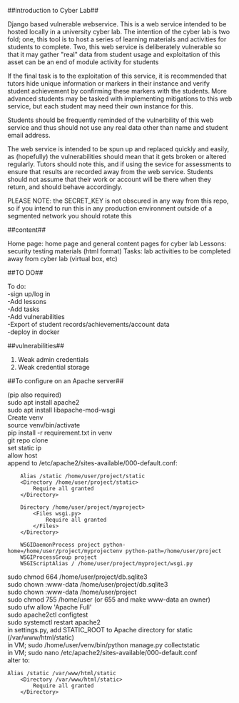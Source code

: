 ##introduction to Cyber Lab##

Django based vulnerable webservice. This is a web service intended to be hosted locally in a university cyber lab. The intention of the cyber lab is two fold; one, this tool is to host a series of learning materials and activities for students to complete. Two, this web service is deliberately vulnerable so that it may gather "real" data from student usage and exploitation of this asset can be an end of module activity for students

If the final task is to the exploitation of this service, it is recommended that tutors hide unique information or markers in their instance and verify student achievement by confirming these markers with the students. More advanced students may be tasked with implementing mitigations to this web service, but each student may need their own instance for this. 

Students should be frequently reminded of the vulnerbility of this web service and thus should not use any real data other than name and student email address. 

The web service is intended to be spun up and replaced quickly and easily, as (hopefully) the vulnerabilities should mean that it gets broken or altered regularly. Tutors should note this, and if using the sevice for assessments to ensure that results are recorded away from the web service. Students should not assume that their work or account will be there when they return, and should behave accordingly.

PLEASE NOTE: the SECRET_KEY is not obscured in any way from this repo, so if you intend to run this in any production environment outside of a segmented network you should rotate this  

##content##

Home page: home page and general content pages for cyber lab
Lessons: security testing materials (html format)
Tasks: lab activities to be completed away from cyber lab (virtual box, etc)

##TO DO##

To do:  
-sign up/log in  
-Add lessons  
-Add tasks  
-Add vulnerabilities  
-Export of student records/achievements/account data  
-deploy in docker  

##vulnerabilities##

1. Weak admin credentials
2. Weak credential storage

##To configure on an Apache server##  

(pip also required)   
sudo apt install apache2  
sudo apt install libapache-mod-wsgi  
Create venv  
source venv/bin/activate  
pip install -r requirement.txt in venv  
git repo clone  
set static ip  
allow host  
append to /etc/apache2/sites-available/000-default.conf:  
```
    Alias /static /home/user/project/static
    <Directory /home/user/project/static>
        Require all granted
    </Directory>

    Directory /home/user/project/myproject>
        <Files wsgi.py>
            Require all granted
        </Files>
    </Directory>

    WSGIDaemonProcess project python-home=/home/user/project/myprojectenv python-path=/home/user/project
    WSGIProcessGroup project
    WSGIScriptAlias / /home/user/project/myproject/wsgi.py
```
sudo chmod 664 /home/user/project/db.sqlite3  
sudo chown :www-data /home/user/project/db.sqlite3  
sudo chown :www-data /home/user/project  
sudo chmod 755 /home/user (or 655 and make www-data an owner)  
sudo ufw allow 'Apache Full'  
sudo apache2ctl configtest  
sudo systemctl restart apache2  
in settings.py, add STATIC_ROOT to Apache directory for static (/var/www/html/static)  
in VM; sudo /home/user/venv/bin/python manage.py collectstatic  
in VM; sudo nano /etc/apache2/sites-available/000-default.conf  
alter to:  
```
Alias /static /var/www/html/static
    <Directory /var/www/html/static>
        Require all granted
    </Directory>
```
